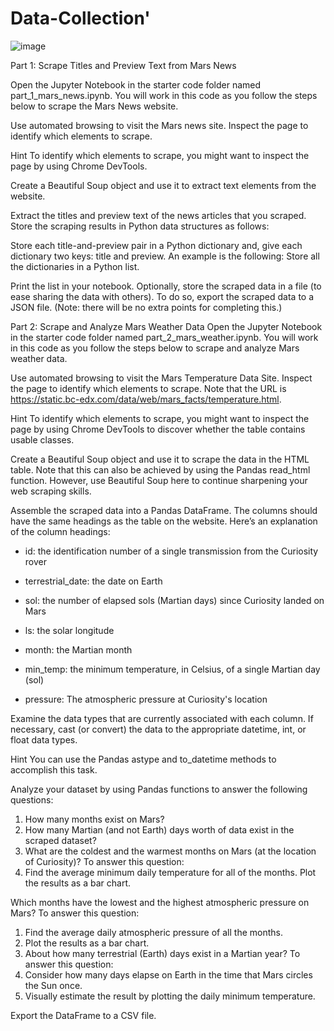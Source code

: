 # Data-Collection'
![image](https://github.com/nasr9000/Data-Collection/assets/128746625/690a2eea-e576-4bc6-a9e5-97ff21e83b54)

Part 1: Scrape Titles and Preview Text from Mars News

Open the Jupyter Notebook in the starter code folder named part_1_mars_news.ipynb. You will work in this code as you follow the steps below to scrape the Mars News website.

Use automated browsing to visit the Mars news site. Inspect the page to identify which elements to scrape.

Hint To identify which elements to scrape, you might want to inspect the page by using Chrome DevTools.

Create a Beautiful Soup object and use it to extract text elements from the website.

Extract the titles and preview text of the news articles that you scraped. Store the scraping results in Python data structures as follows:

Store each title-and-preview pair in a Python dictionary and, give each dictionary two keys: title and preview. An example is the following:
Store all the dictionaries in a Python list.

Print the list in your notebook.
Optionally, store the scraped data in a file (to ease sharing the data with others). To do so, export the scraped data to a JSON file. (Note: there will be no extra points for completing this.)

Part 2: Scrape and Analyze Mars Weather Data
Open the Jupyter Notebook in the starter code folder named part_2_mars_weather.ipynb. You will work in this code as you follow the steps below to scrape and analyze Mars weather data.

Use automated browsing to visit the Mars Temperature Data Site. Inspect the page to identify which elements to scrape. Note that the URL is https://static.bc-edx.com/data/web/mars_facts/temperature.html.

Hint To identify which elements to scrape, you might want to inspect the page by using Chrome DevTools to discover whether the table contains usable classes.

Create a Beautiful Soup object and use it to scrape the data in the HTML table. Note that this can also be achieved by using the Pandas read_html function. 
However, use Beautiful Soup here to continue sharpening your web scraping skills.

Assemble the scraped data into a Pandas DataFrame. The columns should have the same headings as the table on the website. Here’s an explanation of the column headings:


- id: the identification number of a single transmission from the Curiosity rover

- terrestrial_date: the date on Earth

- sol: the number of elapsed sols (Martian days) since Curiosity landed on Mars

- ls: the solar longitude

- month: the Martian month

- min_temp: the minimum temperature, in Celsius, of a single Martian day (sol)

- pressure: The atmospheric pressure at Curiosity's location

Examine the data types that are currently associated with each column. If necessary, cast (or convert) the data to the appropriate datetime, int, or float data types.

Hint You can use the Pandas astype and to_datetime methods to accomplish this task.



Analyze your dataset by using Pandas functions to answer the following questions:
1. How many months exist on Mars?
2. How many Martian (and not Earth) days worth of data exist in the scraped dataset?
3. What are the coldest and the warmest months on Mars (at the location of Curiosity)? To answer this question:
4. Find the average minimum daily temperature for all of the months.
Plot the results as a bar chart.


Which months have the lowest and the highest atmospheric pressure on Mars? To answer this question:
1. Find the average daily atmospheric pressure of all the months.
2. Plot the results as a bar chart.
3. About how many terrestrial (Earth) days exist in a Martian year? To answer this question:
4. Consider how many days elapse on Earth in the time that Mars circles the Sun once.
5. Visually estimate the result by plotting the daily minimum temperature.

Export the DataFrame to a CSV file.
